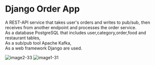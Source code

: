 # Django Order App
A REST-API service that takes user's orders and writes to pub/sub, then receives from another endpoint and processes the order service.\
As a database PostgreSQL that includes user,category,order,food and restaurant tables,\
As a sub/pub tool Apache Kafka,\
As a web framework Django are used.

![image2-33](https://github.com/gkslsahin/django_orderapp/assets/34198485/204db332-36a1-49da-a99d-57134f9c6a30)
![image1-31](https://github.com/gkslsahin/django_orderapp/assets/34198485/9a43265d-f415-4038-8a10-af490b7a59d1)




